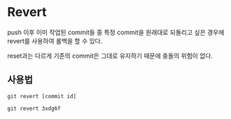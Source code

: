 # Revert

push 이후 이미 작업된 commit들 중 특정 commit을 원래대로 되돌리고 싶은 경우에 revert를 사용하여 롤백을 할 수 있다.

reset과는 다르게 기존의 commit은 그대로 유지하기 때문에 충돌의 위험이 없다.



## 사용법

`git revert [commit id]`

`git revert 3xdg6f`

